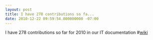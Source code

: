 ```yaml
---
layout: post
title: I have 278 contributions so fa...
date: 2010-12-22 09:59:54.000000000 -07:00
---
```

I have 278 contributions so far for 2010 in our IT documentation #<a href="http://search.twitter.com/search?q=%23wiki" class="aktt_hashtag">wiki</a>
